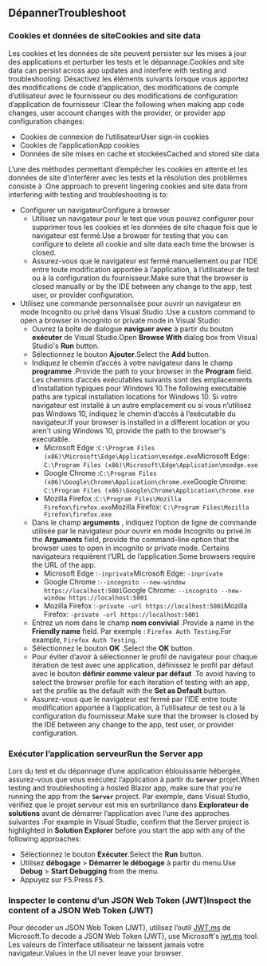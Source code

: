 ## <a name="troubleshoot"></a><span data-ttu-id="8ee3f-101">Dépanner</span><span class="sxs-lookup"><span data-stu-id="8ee3f-101">Troubleshoot</span></span>

### <a name="cookies-and-site-data"></a><span data-ttu-id="8ee3f-102">Cookies et données de site</span><span class="sxs-lookup"><span data-stu-id="8ee3f-102">Cookies and site data</span></span>

<span data-ttu-id="8ee3f-103">Les cookies et les données de site peuvent persister sur les mises à jour des applications et perturber les tests et le dépannage.</span><span class="sxs-lookup"><span data-stu-id="8ee3f-103">Cookies and site data can persist across app updates and interfere with testing and troubleshooting.</span></span> <span data-ttu-id="8ee3f-104">Désactivez les éléments suivants lorsque vous apportez des modifications de code d’application, des modifications de compte d’utilisateur avec le fournisseur ou des modifications de configuration d’application de fournisseur :</span><span class="sxs-lookup"><span data-stu-id="8ee3f-104">Clear the following when making app code changes, user account changes with the provider, or provider app configuration changes:</span></span>

* <span data-ttu-id="8ee3f-105">Cookies de connexion de l’utilisateur</span><span class="sxs-lookup"><span data-stu-id="8ee3f-105">User sign-in cookies</span></span>
* <span data-ttu-id="8ee3f-106">Cookies de l’application</span><span class="sxs-lookup"><span data-stu-id="8ee3f-106">App cookies</span></span>
* <span data-ttu-id="8ee3f-107">Données de site mises en cache et stockées</span><span class="sxs-lookup"><span data-stu-id="8ee3f-107">Cached and stored site data</span></span>

<span data-ttu-id="8ee3f-108">L’une des méthodes permettant d’empêcher les cookies en attente et les données de site d’interférer avec les tests et la résolution des problèmes consiste à :</span><span class="sxs-lookup"><span data-stu-id="8ee3f-108">One approach to prevent lingering cookies and site data from interfering with testing and troubleshooting is to:</span></span>

* <span data-ttu-id="8ee3f-109">Configurer un navigateur</span><span class="sxs-lookup"><span data-stu-id="8ee3f-109">Configure a browser</span></span>
  * <span data-ttu-id="8ee3f-110">Utilisez un navigateur pour le test que vous pouvez configurer pour supprimer tous les cookies et les données de site chaque fois que le navigateur est fermé.</span><span class="sxs-lookup"><span data-stu-id="8ee3f-110">Use a browser for testing that you can configure to delete all cookie and site data each time the browser is closed.</span></span>
  * <span data-ttu-id="8ee3f-111">Assurez-vous que le navigateur est fermé manuellement ou par l’IDE entre toute modification apportée à l’application, à l’utilisateur de test ou à la configuration du fournisseur.</span><span class="sxs-lookup"><span data-stu-id="8ee3f-111">Make sure that the browser is closed manually or by the IDE between any change to the app, test user, or provider configuration.</span></span>
* <span data-ttu-id="8ee3f-112">Utilisez une commande personnalisée pour ouvrir un navigateur en mode Incognito ou privé dans Visual Studio :</span><span class="sxs-lookup"><span data-stu-id="8ee3f-112">Use a custom command to open a browser in incognito or private mode in Visual Studio:</span></span>
  * <span data-ttu-id="8ee3f-113">Ouvrez la boîte de dialogue **naviguer avec** à partir du bouton **exécuter** de Visual Studio.</span><span class="sxs-lookup"><span data-stu-id="8ee3f-113">Open **Browse With** dialog box from Visual Studio's **Run** button.</span></span>
  * <span data-ttu-id="8ee3f-114">Sélectionnez le bouton **Ajouter**.</span><span class="sxs-lookup"><span data-stu-id="8ee3f-114">Select the **Add** button.</span></span>
  * <span data-ttu-id="8ee3f-115">Indiquez le chemin d’accès à votre navigateur dans le champ **programme** .</span><span class="sxs-lookup"><span data-stu-id="8ee3f-115">Provide the path to your browser in the **Program** field.</span></span> <span data-ttu-id="8ee3f-116">Les chemins d’accès exécutables suivants sont des emplacements d’installation typiques pour Windows 10.</span><span class="sxs-lookup"><span data-stu-id="8ee3f-116">The following executable paths are typical installation locations for Windows 10.</span></span> <span data-ttu-id="8ee3f-117">Si votre navigateur est installé à un autre emplacement ou si vous n’utilisez pas Windows 10, indiquez le chemin d’accès à l’exécutable du navigateur.</span><span class="sxs-lookup"><span data-stu-id="8ee3f-117">If your browser is installed in a different location or you aren't using Windows 10, provide the path to the browser's executable.</span></span>
    * <span data-ttu-id="8ee3f-118">Microsoft Edge :`C:\Program Files (x86)\Microsoft\Edge\Application\msedge.exe`</span><span class="sxs-lookup"><span data-stu-id="8ee3f-118">Microsoft Edge: `C:\Program Files (x86)\Microsoft\Edge\Application\msedge.exe`</span></span>
    * <span data-ttu-id="8ee3f-119">Google Chrome :`C:\Program Files (x86)\Google\Chrome\Application\chrome.exe`</span><span class="sxs-lookup"><span data-stu-id="8ee3f-119">Google Chrome: `C:\Program Files (x86)\Google\Chrome\Application\chrome.exe`</span></span>
    * <span data-ttu-id="8ee3f-120">Mozilla Firefox :`C:\Program Files\Mozilla Firefox\firefox.exe`</span><span class="sxs-lookup"><span data-stu-id="8ee3f-120">Mozilla Firefox: `C:\Program Files\Mozilla Firefox\firefox.exe`</span></span>
  * <span data-ttu-id="8ee3f-121">Dans le champ **arguments** , indiquez l’option de ligne de commande utilisée par le navigateur pour ouvrir en mode Incognito ou privé.</span><span class="sxs-lookup"><span data-stu-id="8ee3f-121">In the **Arguments** field, provide the command-line option that the browser uses to open in incognito or private mode.</span></span> <span data-ttu-id="8ee3f-122">Certains navigateurs requièrent l’URL de l’application.</span><span class="sxs-lookup"><span data-stu-id="8ee3f-122">Some browsers require the URL of the app.</span></span>
    * <span data-ttu-id="8ee3f-123">Microsoft Edge :`-inprivate`</span><span class="sxs-lookup"><span data-stu-id="8ee3f-123">Microsoft Edge: `-inprivate`</span></span>
    * <span data-ttu-id="8ee3f-124">Google Chrome :`--incognito --new-window https://localhost:5001`</span><span class="sxs-lookup"><span data-stu-id="8ee3f-124">Google Chrome: `--incognito --new-window https://localhost:5001`</span></span>
    * <span data-ttu-id="8ee3f-125">Mozilla Firefox :`-private -url https://localhost:5001`</span><span class="sxs-lookup"><span data-stu-id="8ee3f-125">Mozilla Firefox: `-private -url https://localhost:5001`</span></span>
  * <span data-ttu-id="8ee3f-126">Entrez un nom dans le champ **nom convivial** .</span><span class="sxs-lookup"><span data-stu-id="8ee3f-126">Provide a name in the **Friendly name** field.</span></span> <span data-ttu-id="8ee3f-127">Par exemple : `Firefox Auth Testing`.</span><span class="sxs-lookup"><span data-stu-id="8ee3f-127">For example, `Firefox Auth Testing`.</span></span>
  * <span data-ttu-id="8ee3f-128">Sélectionnez le bouton **OK** .</span><span class="sxs-lookup"><span data-stu-id="8ee3f-128">Select the **OK** button.</span></span>
  * <span data-ttu-id="8ee3f-129">Pour éviter d’avoir à sélectionner le profil de navigateur pour chaque itération de test avec une application, définissez le profil par défaut avec le bouton **définir comme valeur par défaut** .</span><span class="sxs-lookup"><span data-stu-id="8ee3f-129">To avoid having to select the browser profile for each iteration of testing with an app, set the profile as the default with the **Set as Default** button.</span></span>
  * <span data-ttu-id="8ee3f-130">Assurez-vous que le navigateur est fermé par l’IDE entre toute modification apportée à l’application, à l’utilisateur de test ou à la configuration du fournisseur.</span><span class="sxs-lookup"><span data-stu-id="8ee3f-130">Make sure that the browser is closed by the IDE between any change to the app, test user, or provider configuration.</span></span>

### <a name="run-the-server-app"></a><span data-ttu-id="8ee3f-131">Exécuter l’application serveur</span><span class="sxs-lookup"><span data-stu-id="8ee3f-131">Run the Server app</span></span>

<span data-ttu-id="8ee3f-132">Lors du test et du dépannage d’une application éblouissante hébergée, assurez-vous que vous exécutez l’application à partir du **`Server`** projet.</span><span class="sxs-lookup"><span data-stu-id="8ee3f-132">When testing and troubleshooting a hosted Blazor app, make sure that you're running the app from the **`Server`** project.</span></span> <span data-ttu-id="8ee3f-133">Par exemple, dans Visual Studio, vérifiez que le projet serveur est mis en surbrillance dans **Explorateur de solutions** avant de démarrer l’application avec l’une des approches suivantes :</span><span class="sxs-lookup"><span data-stu-id="8ee3f-133">For example in Visual Studio, confirm that the Server project is highlighted in **Solution Explorer** before you start the app with any of the following approaches:</span></span>

* <span data-ttu-id="8ee3f-134">Sélectionnez le bouton **Exécuter**.</span><span class="sxs-lookup"><span data-stu-id="8ee3f-134">Select the **Run** button.</span></span>
* <span data-ttu-id="8ee3f-135">Utilisez **débogage**  >  **Démarrer le débogage** à partir du menu.</span><span class="sxs-lookup"><span data-stu-id="8ee3f-135">Use **Debug** > **Start Debugging** from the menu.</span></span>
* <span data-ttu-id="8ee3f-136">Appuyez sur <kbd>F5</kbd>.</span><span class="sxs-lookup"><span data-stu-id="8ee3f-136">Press <kbd>F5</kbd>.</span></span>

### <a name="inspect-the-content-of-a-json-web-token-jwt"></a><span data-ttu-id="8ee3f-137">Inspecter le contenu d’un JSON Web Token (JWT)</span><span class="sxs-lookup"><span data-stu-id="8ee3f-137">Inspect the content of a JSON Web Token (JWT)</span></span>

<span data-ttu-id="8ee3f-138">Pour décoder un JSON Web Token (JWT), utilisez l’outil [JWT.ms](https://jwt.ms/) de Microsoft.</span><span class="sxs-lookup"><span data-stu-id="8ee3f-138">To decode a JSON Web Token (JWT), use Microsoft's [jwt.ms](https://jwt.ms/) tool.</span></span> <span data-ttu-id="8ee3f-139">Les valeurs de l’interface utilisateur ne laissent jamais votre navigateur.</span><span class="sxs-lookup"><span data-stu-id="8ee3f-139">Values in the UI never leave your browser.</span></span>
